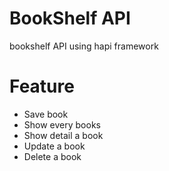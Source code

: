 # BookShelf API
bookshelf API using hapi framework

# Feature
- Save book
- Show every books
- Show detail a book
- Update a book
- Delete a book

